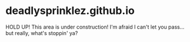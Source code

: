 deadlysprinklez.github.io
=========================
HOLD UP! This area is under construction! I'm afraid I can't let you pass... but really, what's stoppin' ya?
